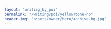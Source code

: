 ```yaml
---
layout: "writing_by_poi"
permalink: "/writing/poi/yellowstone-np"
header-img: "assets/owner/hero/archive-bg.jpg"
---
```

